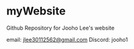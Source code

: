 # myWebsite

Github Repository for Jooho Lee's website

email: jlee30112562@gmail.com
Discord: jooho1
